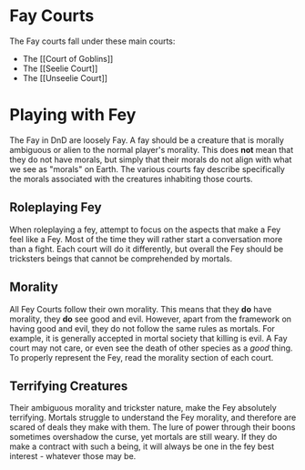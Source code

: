 # Fay Courts
The Fay courts fall under these main courts:
- The [[Court of Goblins]]
- The [[Seelie Court]]
- The [[Unseelie Court]]

# Playing with Fey
The Fay in DnD are loosely Fay. A fay should be a creature that is morally ambiguous or alien to the normal player's morality. This does **not** mean that they do not have morals, but simply that their morals do not align with what we see as "morals" on Earth. The various courts fay describe specifically the morals associated with the creatures inhabiting those courts.

## Roleplaying Fey
When roleplaying a fey, attempt to focus on the aspects that make a Fey feel like a Fey. Most of the time they will rather start a conversation more than a fight. Each court will do it differently, but overall the Fey should be tricksters beings that cannot be comprehended by mortals.

## Morality
All Fey Courts follow their own morality. This means that they **do** have morality, they **do** see good and evil. However, apart from the framework on having good and evil, they do not follow the same rules as mortals. For example, it is generally accepted in mortal society that killing is evil. A Fay court may not care, or even see the death of other species as a *good* thing.
To properly represent the Fey, read the morality section of each court.

## Terrifying Creatures
Their ambiguous morality and trickster nature, make the Fey absolutely terrifying. Mortals struggle to understand the Fey morality, and therefore are scared of deals they make with them. The lure of power through their boons sometimes overshadow the curse, yet mortals are still weary. If they do make a contract with such a being, it will always be one in the fey best interest - whatever those may be.